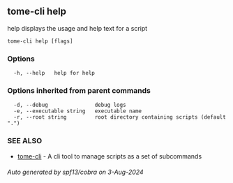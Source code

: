 ## tome-cli help

help displays the usage and help text for a script

```
tome-cli help [flags]
```

### Options

```
  -h, --help   help for help
```

### Options inherited from parent commands

```
  -d, --debug               debug logs
  -e, --executable string   executable name
  -r, --root string         root directory containing scripts (default ".")
```

### SEE ALSO

* [tome-cli](tome-cli.md)	 - A cli tool to manage scripts as a set of subcommands

###### Auto generated by spf13/cobra on 3-Aug-2024
